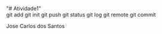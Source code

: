 "# Atividade1"  
git add
git init
git push
git status
git log
git remote
git commit

Jose Carlos dos Santos
